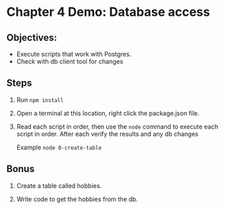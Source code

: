 # Chapter 4 Demo: Database access

## Objectives:
* Execute scripts that work with Postgres.
* Check with db client tool for changes

## Steps

1. Run `npm install`

1. Open a terminal at this location, right click the package.json file.

1. Read each script in order, then use the `node` command to execute each script in order. After each verify the results and any db changes

    Example `node 0-create-table`

## Bonus

1. Create a table called hobbies.

1. Write code to get the hobbies from the db.
